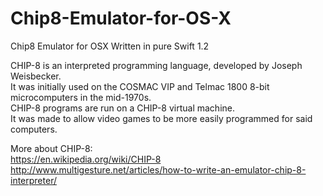 # Chip8-Emulator-for-OS-X
Chip8 Emulator for OSX Written in pure Swift 1.2


CHIP-8 is an interpreted programming language, developed by Joseph Weisbecker. <br />
It was initially used on the COSMAC VIP and Telmac 1800 8-bit microcomputers in the mid-1970s.<br />
CHIP-8 programs are run on a CHIP-8 virtual machine. <br />
It was made to allow video games to be more easily programmed for said computers. <br />

More about CHIP-8:<br />
https://en.wikipedia.org/wiki/CHIP-8<br />
http://www.multigesture.net/articles/how-to-write-an-emulator-chip-8-interpreter/<br />
